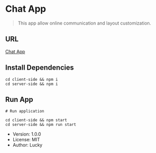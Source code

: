 # Chat App
> This app allow online communication and layout customization.
## URL
[Chat App](https://temp-chat-009.herokuapp.com/)

## Install Dependencies

```
cd client-side && npm i
cd server-side && npm i
```
## Run App

```
# Run application

cd client-side && npm start
cd server-side && npm run start

```
- Version: 1.0.0
- License: MIT
- Author: Lucky
